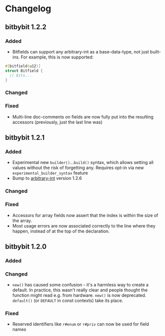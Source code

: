 # Changelog

## bitbybit 1.2.2

### Added

- Bitfields can support any arbitrary-int as a base-data-type, not just built-ins. For example, this is now supported:
```rs
#[bitfield(u12)]
struct Bitfield {
  // bits...
}
```

### Changed

### Fixed

- Multi-line doc-comments on fields are now fully put into the resulting accessors (previously, just the last line was)


## bitbybit 1.2.1

### Added

- Experimental new `builder()`...`build()` syntax, which allows setting all values without the risk of forgetting any. Requires opt-in via new `experimental_builder_syntax` feature
- Bump to [arbitrary-int](https://crates.io/crates/arbitrary-int) version 1.2.6

### Changed

### Fixed

- Accessors for array fields now assert that the index is within the size of the array.
- Most usage errors are now associated correctly to the line where they happen, instead of at the top of the declaration.


## bitbybit 1.2.0

### Added

### Changed

- `new()` has caused some confusion - it's a harmless way to create a default. In practice, this wasn't really clear and people thought the function might read e.g. from hardware. `new()` is now deprecated. `default()` (or `DEFAULT` in const contexts) take its place.

### Fixed

- Reserved identifiers like `r#enum` or `r#priv` can now be used for field names